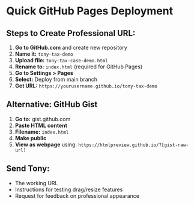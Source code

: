 # Quick GitHub Pages Deployment

## Steps to Create Professional URL:

1. **Go to GitHub.com** and create new repository
2. **Name it:** `tony-tax-demo` 
3. **Upload file:** `tony-tax-case-demo.html`
4. **Rename to:** `index.html` (required for GitHub Pages)
5. **Go to Settings > Pages**
6. **Select:** Deploy from main branch
7. **Get URL:** `https://yourusername.github.io/tony-tax-demo`

## Alternative: GitHub Gist
1. **Go to:** gist.github.com
2. **Paste HTML content** 
3. **Filename:** `index.html`
4. **Make public**
5. **View as webpage** using: `https://htmlpreview.github.io/?[gist-raw-url]`

## Send Tony:
- The working URL
- Instructions for testing drag/resize features
- Request for feedback on professional appearance

